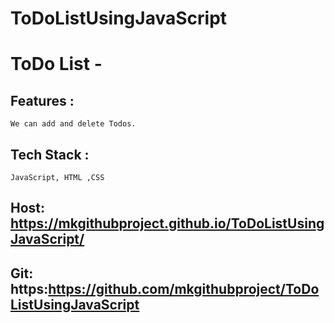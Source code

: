 # ToDoListUsingJavaScript
# ToDo List -
## Features :
    We can add and delete Todos.
## Tech Stack :
    JavaScript, HTML ,CSS
## Host: https://mkgithubproject.github.io/ToDoListUsingJavaScript/
## Git:  https:https://github.com/mkgithubproject/ToDoListUsingJavaScript

